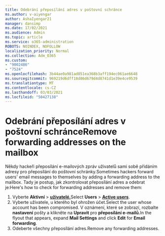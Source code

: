 ```yaml
---
title: Odebrání přeposílání adres v poštovní schránce
ms.author: v-aiyengar
author: AshaIyengar21
manager: dansimp
ms.date: 17/02/2021
ms.audience: Admin
ms.topic: article
ms.service: o365-administration
ROBOTS: NOINDEX, NOFOLLOW
localization_priority: Normal
ms.collection: Adm_O365
ms.custom:
- "9002486"
- "7524"
ms.openlocfilehash: 3b44ae0a981ad851ea368b3aff194ec061ae6648
ms.sourcegitcommit: 969219d6dff18d86d679d4d8741d1e39e4ce9539
ms.translationtype: MT
ms.contentlocale: cs-CZ
ms.lasthandoff: 03/03/2021
ms.locfileid: "50427138"
---
```

# <a name="remove-forwarding-addresses-on-the-mailbox"></a><span data-ttu-id="5b31e-102">Odebrání přeposílání adres v poštovní schránce</span><span class="sxs-lookup"><span data-stu-id="5b31e-102">Remove forwarding addresses on the mailbox</span></span>

<span data-ttu-id="5b31e-103">Někdy hackeři přeposílání e-mailových zpráv uživatelů sami sobě přidáním adresy pro přeposílání do poštovní schránky.</span><span class="sxs-lookup"><span data-stu-id="5b31e-103">Sometimes hackers forward users' email messages to themselves by adding a forwarding address to the mailbox.</span></span> <span data-ttu-id="5b31e-104">Tady je postup, jak zkontrolovat přeposílání adres a odebrat je:</span><span class="sxs-lookup"><span data-stu-id="5b31e-104">Here's how to check for forwarding addresses and remove them:</span></span>

1. <span data-ttu-id="5b31e-105">Vyberte **Aktivní**  >  **[uživatelé.](https://go.microsoft.com/fwlink/p/?linkid=834822)**</span><span class="sxs-lookup"><span data-stu-id="5b31e-105">Select **Users** > **[Active users](https://go.microsoft.com/fwlink/p/?linkid=834822)**.</span></span>
1. <span data-ttu-id="5b31e-106">Vyberte uživatele, u kterého byl ohrožen účet.</span><span class="sxs-lookup"><span data-stu-id="5b31e-106">Select the user whose account has been compromised.</span></span> <span data-ttu-id="5b31e-107">V oznámení, které se zobrazí, rozbalte **nastavení** pošty a klikněte na **Upravit** pro **přeposílání e-mailů.**</span><span class="sxs-lookup"><span data-stu-id="5b31e-107">In the flyout that appears, expand **Mail Settings** and click **Edit** for **Email forwarding**.</span></span>
1. <span data-ttu-id="5b31e-108">Odeberte všechny přeposílání adres.</span><span class="sxs-lookup"><span data-stu-id="5b31e-108">Remove any forwarding addresses.</span></span>
